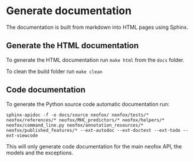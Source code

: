 # Generate documentation

The documentation is built from markdown into HTML pages using Sphinx.

## Generate the HTML documentation

To generate the HTML documentation run `make html` from the `docs` folder.

To clean the build folder run `make clean`

## Code documentation

To generate the Python source code automatic documentation run:
```
sphinx-apidoc -f -o docs/source neofox/ neofox/tests/* neofox/references/* neofox/MHC_predictors/* neofox/helpers/* neofox/command_line.py neofox/annotation_resources/* neofox/published_features/* --ext-autodoc --ext-doctest --ext-todo --ext-viewcode
```

This will only generate code documentation for the main neofox API, the models and the exceptions.